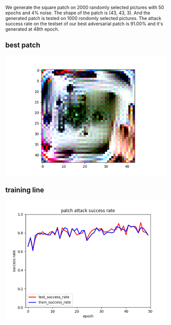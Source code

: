 We generate the square patch on 2000 randomly selected pictures with 50 epochs and 4% noise. The shape of the patch is (43, 43, 3). And the generated patch is tested on 1000 rondomly selected pictures. The attack success rate on the testset of our best adversarial patch is 91.00% and it's generated at 48th epoch. 

## best patch
![best_patch](./pictures/best_patch.png)
## training line
![training line](./pictures/patch_attack_success_rate.png)
